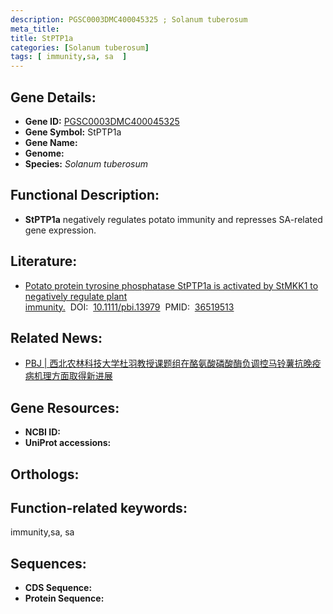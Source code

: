 ```yaml
---
description: PGSC0003DMC400045325 ; Solanum tuberosum
meta_title:
title: StPTP1a
categories: [Solanum tuberosum]
tags: [ immunity,sa, sa  ]
---
```


## Gene Details:
- **Gene ID:**	[PGSC0003DMC400045325]()
- **Gene Symbol:** StPTP1a
- **Gene Name:** 
- **Genome:** []()
- **Species:** *Solanum tuberosum*

## Functional Description:
   - **StPTP1a** negatively regulates potato immunity and represses SA-related gene expression.

## Literature:
   - [Potato protein tyrosine phosphatase StPTP1a is activated by StMKK1 to negatively regulate plant immunity.]( https://onlinelibrary.wiley.com/doi/10.1111/pbi.13979)&nbsp;&nbsp;DOI:&nbsp;&nbsp;[10.1111/pbi.13979](https://onlinelibrary.wiley.com/doi/10.1111/pbi.13979)&nbsp;&nbsp;PMID:&nbsp;&nbsp;[36519513](https://pubmed.ncbi.nlm.nih.gov/36519513/)

## Related News:
   - [PBJ | 西北农林科技大学杜羽教授课题组在酪氨酸磷酸酶负调控马铃薯抗晚疫病机理方面取得新进展](https://mp.weixin.qq.com/s?__biz=Mzg3MDEwNDEyMg==&mid=2247542726&idx=1&sn=87c079a5f455f2b56ca2454f17e5e782&chksm=ce908a93f9e703857698ed4539c71c378b7187167cd82835b769bac833accab512e5ef443c22&scene=27#wechat_redirect)

## Gene Resources:
- **NCBI ID:** [](https://www.ncbi.nlm.nih.gov/gene/?term=)
- **UniProt accessions:** [](https://www.uniprot.org/uniprotkb//entry)

## Orthologs:


## Function-related keywords:
immunity,sa, sa 

## Sequences:
- **CDS Sequence:**
- **Protein Sequence:**
